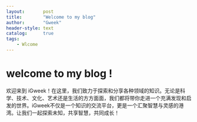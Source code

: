 ```yaml
---
layout:       post
title:        "Welcome to my blog"
author:       "Gweek"
header-style: text
catalog:      true
tags:
    - Wlcome
---
```


# welcome to my blog !
欢迎来到 iGweek！在这里，我们致力于探索和分享各种领域的知识。无论是科学、技术、文化、艺术还是生活的方方面面，我们都将带你走进一个充满发现和启发的世界。iGweek不仅是一个知识的交流平台，更是一个汇聚智慧与灵感的港湾。让我们一起探索未知，共享智慧，共同成长！
